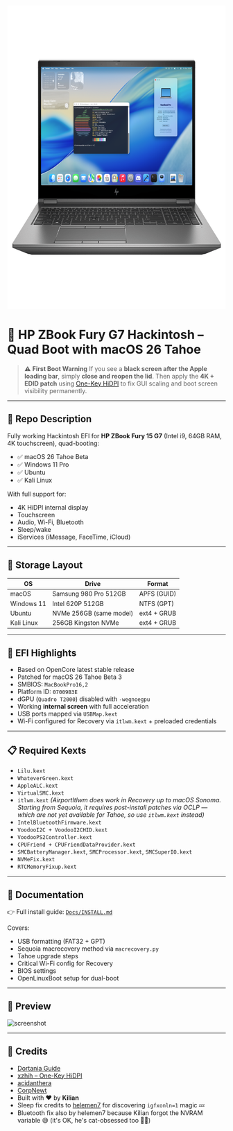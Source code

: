 <div align="center">
  <img width="700" height="700"  src="./Assets/TopScreenshotModel.png" />
</div>

# 🍎 HP ZBook Fury G7 Hackintosh – Quad Boot with macOS 26 Tahoe

> ⚠️ **First Boot Warning**
> If you see a **black screen after the Apple loading bar**, simply **close and reopen the lid**.
> Then apply the **4K + EDID patch** using [One-Key HiDPI](https://github.com/xzhih/one-key-hidpi) to fix GUI scaling and boot screen visibility permanently.

---

## 📌 Repo Description

Fully working Hackintosh EFI for **HP ZBook Fury 15 G7** (Intel i9, 64GB RAM, 4K touchscreen), quad-booting:

* ✅ macOS 26 Tahoe Beta
* ✅ Windows 11 Pro
* ✅ Ubuntu
* ✅ Kali Linux

With full support for:

* 4K HiDPI internal display
* Touchscreen
* Audio, Wi-Fi, Bluetooth
* Sleep/wake
* iServices (iMessage, FaceTime, iCloud)

---

## 💾 Storage Layout

| OS         | Drive                   | Format      |
| ---------- | ----------------------- | ----------- |
| macOS      | Samsung 980 Pro 512GB   | APFS (GUID) |
| Windows 11 | Intel 620P 512GB        | NTFS (GPT)  |
| Ubuntu     | NVMe 256GB (same model) | ext4 + GRUB |
| Kali Linux | 256GB Kingston NVMe     | ext4 + GRUB |

---

## 🧰 EFI Highlights

* Based on OpenCore latest stable release
* Patched for macOS 26 Tahoe Beta 3
* SMBIOS: `MacBookPro16,2`
* Platform ID: `07009B3E`
* dGPU (`Quadro T2000`) disabled with `-wegnoegpu`
* Working **internal screen** with full acceleration
* USB ports mapped via `USBMap.kext`
* Wi-Fi configured for Recovery via `itlwm.kext` + preloaded credentials

---

## 📋 Required Kexts

* `Lilu.kext`
* `WhateverGreen.kext`
* `AppleALC.kext`
* `VirtualSMC.kext`
* `itlwm.kext` *(AirportItlwm does work in Recovery up to macOS Sonoma. Starting from Sequoia, it requires post-install patches via OCLP — which are not yet available for Tahoe, so use `itlwm.kext` instead)*
* `IntelBluetoothFirmware.kext`
* `VoodooI2C + VoodooI2CHID.kext`
* `VoodooPS2Controller.kext`
* `CPUFriend + CPUFriendDataProvider.kext`
* `SMCBatteryManager.kext`, `SMCProcessor.kext`, `SMCSuperIO.kext`
* `NVMeFix.kext`
* `RTCMemoryFixup.kext`

---

## 📘 Documentation

👉 Full install guide: [`Docs/INSTALL.md`](Docs/INSTALL.md)

Covers:

* USB formatting (FAT32 + GPT)
* Sequoia macrecovery method via `macrecovery.py`
* Tahoe upgrade steps
* Critical Wi-Fi config for Recovery
* BIOS settings
* OpenLinuxBoot setup for dual-boot

---

## 📸 Preview

![screenshot](./Assets/Screenshot1.png)

---

## 🧠 Credits

* [Dortania Guide](https://dortania.github.io)
* [xzhih – One-Key HiDPI](https://github.com/xzhih/one-key-hidpi)
* [acidanthera](https://github.com/acidanthera)
* [CorpNewt](https://github.com/corpnewt)
* Built with ❤️ by **Kilian**
* Sleep fix credits to [helemen7](https://github.com/helemen7) for discovering `igfxonln=1` magic 💤
* Bluetooth fix also by helemen7 because Kilian forgot the NVRAM variable 😅 (it's OK, he's cat-obsessed too 🐾😹)
